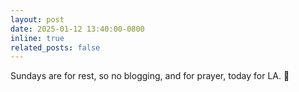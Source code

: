 ```yaml
---
layout: post
date: 2025-01-12 13:40:00-0800
inline: true
related_posts: false
---
```


Sundays are for rest, so no blogging, and for prayer, today for LA. 🌄
